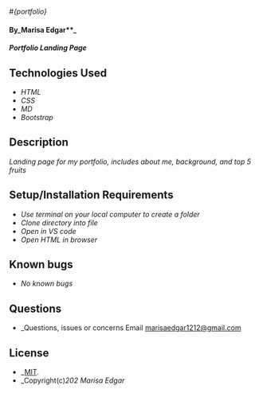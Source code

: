 #_{portfolio}_
#### By_Marisa Edgar**_

#### _Portfolio Landing Page_

## Technologies Used
* _HTML_
* _CSS_
* _MD_
* _Bootstrap_

## Description
_Landing page for my portfolio, includes about me, background, and top 5 fruits_

## Setup/Installation Requirements
* _Use terminal on your local computer to create a folder_
* _Clone directory into file_
* _Open in VS code_
* _Open HTML in browser_

## 

## Known bugs
* _No known bugs_

## Questions
* _Questions, issues or concerns Email marisaedgar1212@gmail.com

## License

* _[MIT](License).
* _Copyright(c)_202_ _Marisa Edgar_